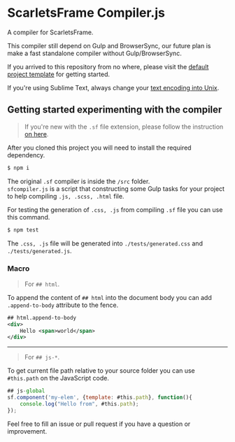 # ScarletsFrame Compiler.js
A compiler for ScarletsFrame.

This compiler still depend on Gulp and BrowserSync, our future plan is make a fast standalone compiler without Gulp/BrowserSync.

If you arrived to this repository from no where, please visit the [default project template](https://github.com/StefansArya/scarletsframe-default) for getting started.

If you're using Sublime Text, always change your [text encoding into Unix](https://stackoverflow.com/a/58191795/6563200).

## Getting started experimenting with the compiler
> If you're new with the `.sf` file extension, please follow the instruction [on here](https://github.com/StefansArya/scarletsframe-compiler/tree/master/syntax-highlighter).

After you cloned this project you will need to install the required dependency.

```sh
$ npm i
```

The original `.sf` compiler is inside the `/src` folder.<br>
`sfcompiler.js` is a script that constructing some Gulp tasks for your project to help compiling `.js, .scss, .html` file.

For testing the generation of `.css, .js` from compiling `.sf` file you can use this command.
```sh
$ npm test
```

The `.css, .js` file will be generated into `./tests/generated.css` and `./tests/generated.js`.

### Macro
> For `## html`.

To append the content of `## html` into the document body you can add `.append-to-body` attribute to the fence.

```xml
## html.append-to-body
<div>
	Hello <span>world</span>
</div>
```

---

> For `## js-*`.

To get current file path relative to your source folder you can use `#this.path` on the JavaScript code.

```js
## js-global
sf.component('my-elem', {template: #this.path}, function(){
	console.log("Hello from", #this.path);
});
```

Feel free to fill an issue or pull request if you have a question or improvement.

